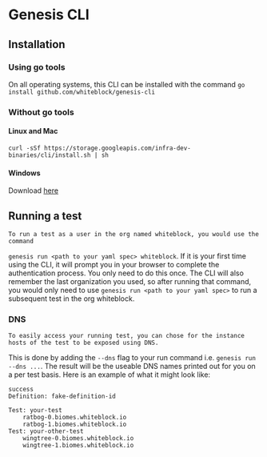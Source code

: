 Genesis CLI
======

## Installation

### Using go tools

On all operating systems, this CLI can be installed with the command `go install github.com/whiteblock/genesis-cli`

### Without go tools

#### Linux and Mac
`curl -sSf https://storage.googleapis.com/infra-dev-binaries/cli/install.sh | sh`
#### Windows
Download [here](https://storage.googleapis.com/infra-dev-binaries/cli/master/bin/windows/amd64/genesis.exe)

## Running a test
	To run a test as a user in the org named whiteblock, you would use the command 
`genesis run <path to your yaml spec> whiteblock`. If it is your first time using the CLI, 
it will prompt you in your browser to complete the authentication process. You only need to do this once. 
The CLI will also remember the last organization you used, so after running that command, you would only need to use
`genesis run <path to your yaml spec>` to run a subsequent test in the org whiteblock. 

### DNS
	To easily access your running test, you can chose for the instance hosts of the test to be exposed using DNS.
This is done by adding the `--dns` flag to your run command i.e. `genesis run --dns ...`. The result will be the useable DNS names printed out for you on a per test basis. Here is an example of what it might look like:
```
success
Definition: fake-definition-id

Test: your-test
	ratbog-0.biomes.whiteblock.io
	ratbog-1.biomes.whiteblock.io
Test: your-other-test
	wingtree-0.biomes.whiteblock.io
	wingtree-1.biomes.whiteblock.io

```